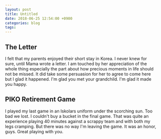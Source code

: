 ```yaml
---
layout: post
title: Untitled
date: 2018-06-25 12:54:00 +0900
categories: blog
tags: 
---
```


## The Letter

I felt that my parents enjoyed their short stay in Korea. I never knew for sure, until Mama wrote a letter. I am touched by her appreciation of the whole thing especially the part about how precious moments in life should not be missed. It did take some persuasion for her to agree to come here but I glad it happened. I'm glad you met your grandchild. I'm glad it made you happy.

## PIKO Retirement Game

I played my last game in an Iskolars uniform under the scorching sun. Too bad we lost. I couldn't buy a bucket in the final game. That was quite an experience playing 40 minutes against a scrappy team and with both my legs cramping. But there was no way I'm leaving the game. It was an honor, guys. Great playing with you.

